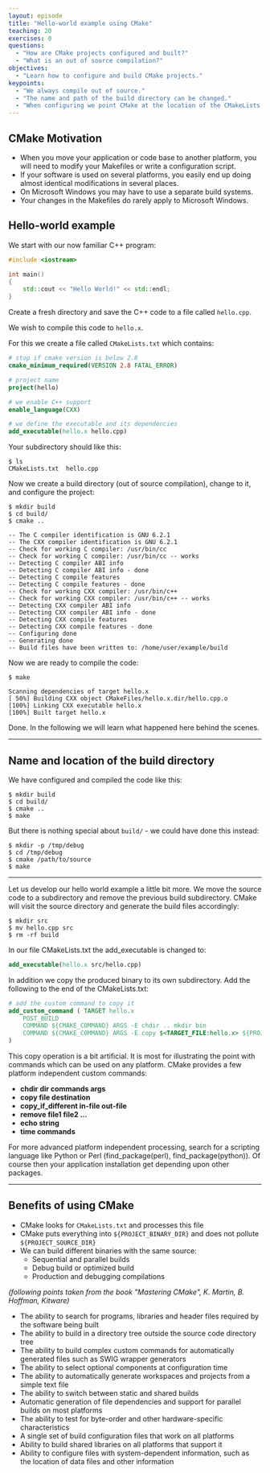 ```yaml
---
layout: episode
title: "Hello-world example using CMake"
teaching: 20
exercises: 0
questions:
  - "How are CMake projects configured and built?"
  - "What is an out of source compilation?"
objectives:
  - "Learn how to configure and build CMake projects."
keypoints:
  - "We always compile out of source."
  - "The name and path of the build directory can be changed."
  - "When configuring we point CMake at the location of the CMakeLists.txt file."
---
```


## CMake Motivation

- When you move your application or code base to another platform, you will need to modify your Makefiles or write a configuration script.
- If your software is used on several platforms, you easily end up doing almost identical modifications in several places.
- On Microsoft Windows you may have to use a separate build systems.
- Your changes in the Makefiles do rarely apply to Microsoft Windows.

## Hello-world example

We start with our now familiar C++ program:

```cpp
#include <iostream>

int main()
{
    std::cout << "Hello World!" << std::endl;
}
```

Create a fresh directory and save the C++ code to a file called
`hello.cpp`.

We wish to compile this code to `hello.x`.

For this we create a file called `CMakeLists.txt` which contains:

```cmake
# stop if cmake version is below 2.8
cmake_minimum_required(VERSION 2.8 FATAL_ERROR)

# project name
project(hello)

# we enable C++ support
enable_language(CXX)

# we define the executable and its dependencies
add_executable(hello.x hello.cpp)
```

Your subdirectory should like this:
```shell
$ ls
CMakeLists.txt	hello.cpp
```

Now we create a build directory (out of source compilation), change to it,
and configure the project:

```shell
$ mkdir build
$ cd build/
$ cmake ..

-- The C compiler identification is GNU 6.2.1
-- The CXX compiler identification is GNU 6.2.1
-- Check for working C compiler: /usr/bin/cc
-- Check for working C compiler: /usr/bin/cc -- works
-- Detecting C compiler ABI info
-- Detecting C compiler ABI info - done
-- Detecting C compile features
-- Detecting C compile features - done
-- Check for working CXX compiler: /usr/bin/c++
-- Check for working CXX compiler: /usr/bin/c++ -- works
-- Detecting CXX compiler ABI info
-- Detecting CXX compiler ABI info - done
-- Detecting CXX compile features
-- Detecting CXX compile features - done
-- Configuring done
-- Generating done
-- Build files have been written to: /home/user/example/build
```

Now we are ready to compile the code:

```shell
$ make

Scanning dependencies of target hello.x
[ 50%] Building CXX object CMakeFiles/hello.x.dir/hello.cpp.o
[100%] Linking CXX executable hello.x
[100%] Built target hello.x
```

Done. In the following we will learn what happened here behind the scenes.

---

## Name and location of the build directory

We have configured and compiled the code like this:

```shell
$ mkdir build
$ cd build/
$ cmake ..
$ make
```

But there is nothing special about `build/` - we could have done this instead:

```shell
$ mkdir -p /tmp/debug
$ cd /tmp/debug
$ cmake /path/to/source
$ make
```

---

Let us develop our hello world example a little bit more. We move the source
code to a subdirectory and remove the previous build subdirectory. CMake will
visit the source directory and generate the build files accordingly:

```shell
$ mkdir src
$ mv hello.cpp src
$ rm -rf build
```

In our file CMakeLists.txt the add_executable is changed to:
```CMake
add_executable(hello.x src/hello.cpp)
```

In addition we copy the produced binary to its own subdirectory. Add the following to the end of the CMakeLists.txt:
```cmake
# add the custom command to copy it
add_custom_command ( TARGET hello.x
	POST_BUILD
	COMMAND ${CMAKE_COMMAND} ARGS -E chdir .. mkdir bin
	COMMAND ${CMAKE_COMMAND} ARGS -E copy $<TARGET_FILE:hello.x> ${PROJECT_BINARY_DIR}/../bin
)
```

This copy operation is a bit artificial. It is most for illustrating the point with commands which can be used on any platform. CMake provides a few platform independent custom commands:
+ **chdir dir commands args**
+ **copy file destination**
+ **copy_if_different in-file out-file**
+ **remove file1 file2 ...**
+ **echo string**
+ **time commands**

For more advanced platform independent processing, search for a scripting
language like Python or Perl (find_package(perl), find_package(python)). Of
course then your application installation get depending upon other packages.

---

## Benefits of using CMake

- CMake looks for `CMakeLists.txt` and processes this file
- CMake puts everything into `${PROJECT_BINARY_DIR}` and does not pollute `${PROJECT_SOURCE_DIR}`
- We can build different binaries with the same source:
  - Sequential and parallel builds
  - Debug build or optimized build
  - Production and debugging compilations

*(following points taken from the book "Mastering CMake", K. Martin, B. Hoffman, Kitware)*

* The ability to search for programs, libraries and header files required by the software being built
* The ability to build in a directory tree outside the source code directory tree
* The ability to build complex custom commands for automatically generated files such as  SWIG wrapper generators
* The ability to select optional components at configuration time
* The ability to automatically generate workspaces and projects from a simple text file
* The ability to switch between static and shared builds
* Automatic generation of file dependencies and support for parallel builds on most platforms
* The ability to test for byte-order and other hardware-specific characteristics
* A single set of build configuration files that work on all platforms
* Ability to build shared libraries on all platforms that support it
* Ability to configure files with system-dependent information, such as the location of data files and other information
